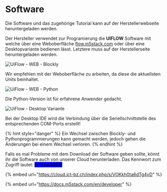 # Software

Die Software und das zugehörige Tutorial kann auf der Herstellerwebseite heruntergeladen werden.&#x20;

Der Hersteller verwendet zur Programierung die **UIFLOW** Software mit welche über eine Weboberfläche [flow.m5stack.com](https://flow.m5stack.com) oder über eine Desktopvariante bedienen lässt. Letztere muss auf der Herstellerseite heruntergeladen werden.

![UiFlow - WEB - Blockly](../.gitbook/assets/UiFLOW\_Blockly.png)

Wir empfehlen mit der Weboberfläche zu arbeiten, da diese die aktuellsten Units beinhaltet.

![UiFlow - WEB - Python](../.gitbook/assets/UiFLOW\_Python.png)

Die Python-Version ist für erfahrene Anwender gedacht.

![UiFlow - Desktop Variante](../.gitbook/assets/UiFLOW\_Desktop.png)

Bei der Desktop IDE wird die Verbindung über die Seriellschnittstelle des entsprechenden COM-Ports erstellt!

{% hint style="danger" %}
Ein Wechsel zwischen Blockly- und Pythonprogrammierungen kann gemacht werden, jedoch gehen die Änderungen bei einem Wechsel verloren.
{% endhint %}

Falls es mal Probleme mit dem Download der Software geben sollte, könnt ihr die Software auch von unserer Cloud herunterladen. Das Kennwort zum Zugriff lautet: <mark style="background-color:blue;">IoT4youM216</mark>

{% embed url="https://cloud.ict-bz.ch/index.php/s/VOKkh0ta6dTg4yD" %}

{% embed url="https://docs.m5stack.com/en/developer" %}
